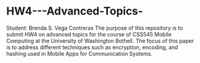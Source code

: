 # HW4---Advanced-Topics-
Student: Brenda S. Vega Contreras
The purpose of this repository is to submit HW4 on advanced topics for the course of CSS545 Mobile Computing at the University of Washington Bothell.
The focus of this paper is to address different techniques such as encryption, encoding, and hashing used in Mobile Apps for Communication Systems.
